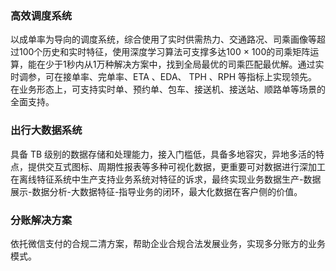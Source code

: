 ### 高效调度系统
以成单率为导向的调度系统，综合使用了实时供需热力、交通路况、司乘画像等超过100个历史和实时特征，使用深度学习算法可支撑多达100 × 100的司乘矩阵运算，能在少于1秒内从1万种解决方案中，找到全局最优的司乘匹配最优解。通过实时调参，可在接单率、完单率、ETA 、EDA、 TPH 、RPH 等指标上实现领先。在业务形态上，可支持实时单、预约单、包车、接送机、接送站、顺路单等场景的全面支持。

### 出行大数据系统
具备 TB 级别的数据存储和处理能力，接入门槛低，具备多地容灾，异地多活的特点，提供交互式图标、周期性报表等多种可视化数据，更重要可对数据进行深加工在离线特征系统中生产支持业务系统对特征的诉求，最终实现业务数据生产-数据展示-数据分析-大数据特征-指导业务的闭环，最大化数据在客户侧的价值。

### 分账解决方案
依托微信支付的合规二清方案，帮助企业合规合法发展业务，实现多分账方的业务模式。
